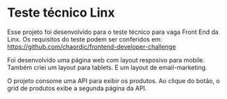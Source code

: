 # Teste técnico Linx

Esse projeto foi desenvolvido para o teste técnico para vaga Front End da Linx.
Os requisitos do teste podem ser conferidos em:
https://github.com/chaordic/frontend-developer-challenge

Foi desenvolvido uma página web com layout resposivo para mobile.
Também criei um layout para tablets.
E um layout de email-marketing.

O projeto consome uma API para exibir os produtos.
Ao clique do botão, o grid de produtos exibe a segunda página da API.
